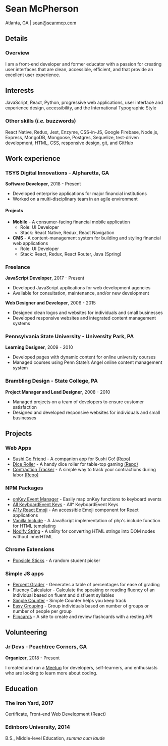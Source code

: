 # Sean McPherson
Atlanta, GA | sean@seanmcp.com

## Details

### Overview
I am a front-end developer and former educator with a passion for creating user interfaces that are clean, accessible, efficient, and that provide an excellent user experience.

## Interests
JavaScript, React, Python, progressive web applications, user interface and experience design, accessibility, and the International Typographic Style

### Other skills (_i.e._ buzzwords)
React Native, Redux, Jest, Enzyme, CSS-in-JS, Google Firebase, Node.js, Express, MongoDB, Mongoose, Postgres, Sequelize, test-driven development, HTML, CSS, responsive design, git, and GitHub

## Work experience
### TSYS Digital Innovations - Alpharetta, GA
**Software Developer**, 2018 - Present
- Developed enterprise applications for major financial institutions
- Worked on a multi-disciplinary team in an agile environment

#### Projects
- **Mobile** - A consumer-facing financial mobile application
  - Role: UI Developer
  - Stack: React Native, Redux, React Navigation
- **CMS** - A content-management system for building and styling financial web applications
  - Role: UI Developer
  - Stack: React, Redux, React Router, Java (Spring)

### Freelance
**JavaScript Developer**, 2017 - Present
- Developed JavaScript applications for web development agencies
- Available for consultation, maintenance, and/or new development

**Web Designer and Developer**, 2006 - 2015
- Designed clean logos and websites for individuals and small businesses
- Developed responsive websites and integrated content management systems

### Pennsylvania State University - University Park, PA
**Learning Designer**, 2009 - 2010
- Developed pages with dynamic content for online university courses 
- Managed courses using Penn State’s Angel online content management system

### Brambling Design - State College, PA
**Project Manager and Lead Designer**, 2008 - 2010
- Managed projects on a team of developers to ensure customer satisfaction
- Designed and developed responsive websites for individuals and small businesses


## Projects

### Web Apps

- [Sushi Go Friend](https://sushigofriend.netlify.com) - A companion app for Sushi Go! [(Repo)](https://github.com/seanmcp/sushi-go-friend)
- [Dice Roller](https://seanmcp.github.io/dice-roller/) - A handy dice roller for table-top gaming [(Repo)](https://github.com/seanmcp/dice-roller)
- [Contraction Tracker](https://seanmcp.github.io/contraction-tracker/) - A simple way to track your contractions during labor [(Repo)](https://github.com/seanmcp/contraction-tracker)

### NPM Packages

- [onKey Event Manager](https://www.npmjs.com/package/onkey-event-manager) - Easily map onKey functions to keyboard events
- [All KeyboardEvent Keys](https://www.npmjs.com/package/all-keyboardevent-keys) - All* KeyboardEvent Keys
- [A11y React Emoji](https://www.npmjs.com/package/a11y-react-emoji) - An accessible Emoji component for React applications
- [Vanilla Include](https://npmjs.com/package/vanilla-include) - A JavaScript implementation of php's include function for HTML templating
- [Nodify String](https://npmjs.com/package/nodify-string) - A utility for converting HTML strings into DOM nodes without innerHTML

### Chrome Extensions

- [Popsicle Sticks](https://chrome.google.com/webstore/detail/popsicle-sticks/lnckbgaeagindapiodcmccfokcmnfecm) - A random student picker

### Simple JS apps

- [Percent Grader](http://percentgrader.seanmcp.com/) - Generates a table of percentages for ease of grading
- [Fluency Calculator](http://fluency.seanmcp.com/) - Calculate the speaking or reading fluency of an individual based on fluent and disfluent syllables
- [Simple Counter](http://counter.seanmcp.com/) - Simple Counter helps you keep track
- [Easy Grouping](http://grouping.seanmcp.com) - Group individuals based on number of groups or number of people per group
- [Flipcards](http://flipcards.seanmcp.com) - A site to create and review flashcards with a resting API

## Volunteering
### Jr Devs - Peachtree Corners, GA
**Organizer**, 2018 - Present

I created and run a [Meetup](https://meetup.com/jrdevsatl) for developers, self-learners, and enthusiasts who are looking to learn more about coding.
 
## Education
### The Iron Yard, 2017
Certificate, Front-end Web Development (React)
 
### Edinboro University, 2014
B.S., Middle-level Education, *summa cum laude*
